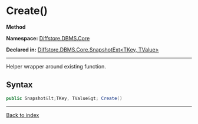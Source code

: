 # Create()

**Method**

**Namespace:** [Diffstore.DBMS.Core](Diffstore.DBMS.Core.md)

**Declared in:** [Diffstore.DBMS.Core.SnapshotExt&lt;TKey, TValue&gt;](Diffstore.DBMS.Core.SnapshotExt{TKey,TValue}.md)

------



Helper wrapper around existing function.


## Syntax

```csharp
public Snapshot&lt;TKey, TValue&gt; Create()
```

------

[Back to index](index.md)